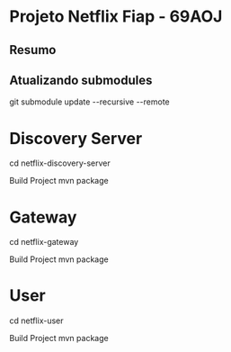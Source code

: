 # Projeto Netflix Fiap - 69AOJ

## Resumo

## Atualizando submodules

git submodule update --recursive --remote

# Discovery Server

cd netflix-discovery-server

Build Project
mvn package

# Gateway

cd netflix-gateway

Build Project
mvn package

# User

cd netflix-user

Build Project
mvn package


